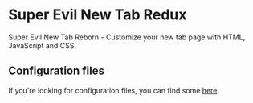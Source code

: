 # Super Evil New Tab Redux

Super Evil New Tab Reborn - Customize your new tab page with HTML, JavaScript and CSS.

## Configuration files

If you're looking for configuration files,
you can find some [here](https://github.com/superevilmegaco/super-evil-new-tab-redux-configs).
